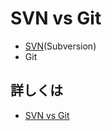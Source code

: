 # SVN vs Git

* [SVN](http://www.sophia-it.com/content/Subversion)(Subversion)
* Git


## 詳しくは
* [SVN vs Git](https://svnvsgit.com/)

